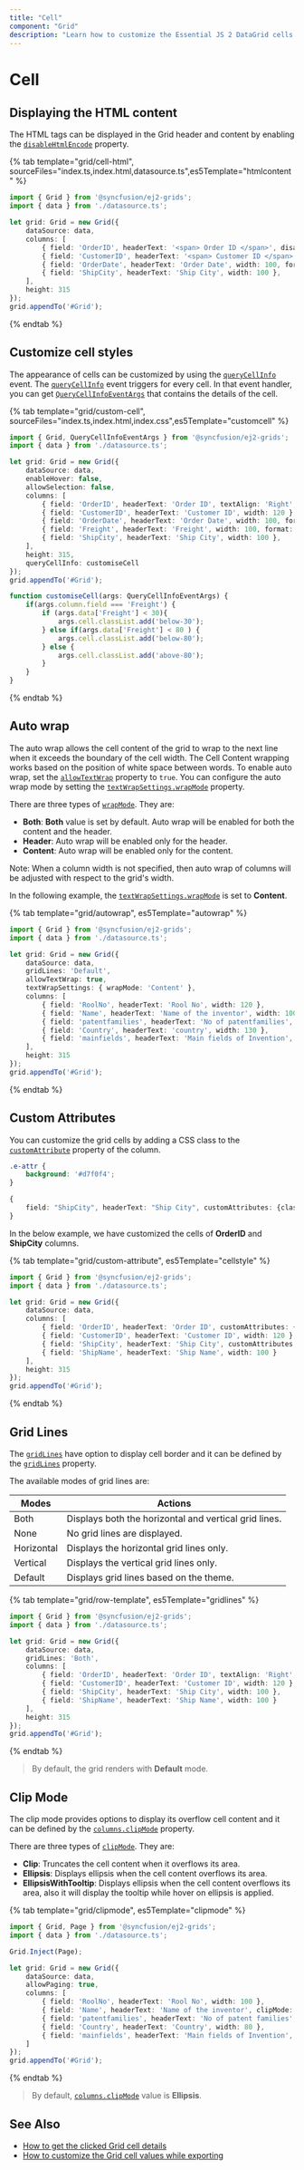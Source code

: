 ```yaml
---
title: "Cell"
component: "Grid"
description: "Learn how to customize the Essential JS 2 DataGrid cells with styling, text wrapping, adding custom attributes and tooltips."
---
```


# Cell

## Displaying the HTML content

The HTML tags can be displayed in the Grid header and content by enabling the [`disableHtmlEncode`](../api/grid/column/#disablehtmlencode) property.

{% tab template="grid/cell-html", sourceFiles="index.ts,index.html,datasource.ts",es5Template="htmlcontent" %}

```typescript
import { Grid } from '@syncfusion/ej2-grids';
import { data } from './datasource.ts';

let grid: Grid = new Grid({
    dataSource: data,
    columns: [
        { field: 'OrderID', headerText: '<span> Order ID </span>', disableHtmlEncode: true, textAlign: 'Right', width: 140 },
        { field: 'CustomerID', headerText: '<span> Customer ID </span>', disableHtmlEncode: false, width: 120 },
        { field: 'OrderDate', headerText: 'Order Date', width: 100, format: 'yMd' },
        { field: 'ShipCity', headerText: 'Ship City', width: 100 },
    ],
    height: 315
});
grid.appendTo('#Grid');

```

{% endtab %}

## Customize cell styles

The appearance of cells can be customized by using the [`queryCellInfo`](../api/grid/#querycellinfo) event.
The [`queryCellInfo`](../api/grid/#querycellinfo) event triggers for every cell. In that event handler, you can get
[`QueryCellInfoEventArgs`](../api/grid/queryCellInfoEventArgs) that contains the details of the cell.

{% tab template="grid/custom-cell", sourceFiles="index.ts,index.html,index.css",es5Template="customcell" %}

```typescript
import { Grid, QueryCellInfoEventArgs } from '@syncfusion/ej2-grids';
import { data } from './datasource.ts';

let grid: Grid = new Grid({
    dataSource: data,
    enableHover: false,
    allowSelection: false,
    columns: [
        { field: 'OrderID', headerText: 'Order ID', textAlign: 'Right', width: 100 },
        { field: 'CustomerID', headerText: 'Customer ID', width: 120 },
        { field: 'OrderDate', headerText: 'Order Date', width: 100, format: 'yMd'},
        { field: 'Freight', headerText: 'Freight', width: 100, format: 'C2'},
        { field: 'ShipCity', headerText: 'Ship City', width: 100 },
    ],
    height: 315,
    queryCellInfo: customiseCell
});
grid.appendTo('#Grid');

function customiseCell(args: QueryCellInfoEventArgs) {
    if(args.column.field === 'Freight') {
        if (args.data['Freight'] < 30){
            args.cell.classList.add('below-30');
        } else if(args.data['Freight'] < 80 ) {
            args.cell.classList.add('below-80');
        } else {
            args.cell.classList.add('above-80');
        }
    }
}

```

{% endtab %}

## Auto wrap

The auto wrap allows the cell content of the grid to wrap to the next line when it exceeds the boundary of the cell width. The Cell Content wrapping works based on the position of white space between words.
To enable auto wrap, set the [`allowTextWrap`](../api/grid/#allowtextwrap) property to `true`.
You can configure the auto wrap mode by setting the [`textWrapSettings.wrapMode`](../api/grid/textWrapSettings) property.

There are three types of [`wrapMode`](../api/grid/textWrapSettings/#wrapmode). They are:

* **Both**: **Both** value is set by default. Auto wrap will be enabled for both the content and the header.
* **Header**: Auto wrap will be enabled only for the header.
* **Content**: Auto wrap will be enabled only for the content.

Note: When a column width is not specified, then auto wrap of columns will be adjusted with respect to the grid's width.

In the following example, the [`textWrapSettings.wrapMode`](../api/grid/textWrapSettings/#wrapmode) is set to **Content**.

{% tab template="grid/autowrap", es5Template="autowrap" %}

```typescript
import { Grid } from '@syncfusion/ej2-grids';
import { data } from './datasource.ts';

let grid: Grid = new Grid({
    dataSource: data,
    gridLines: 'Default',
    allowTextWrap: true,
    textWrapSettings: { wrapMode: 'Content' },
    columns: [
        { field: 'RoolNo', headerText: 'Rool No', width: 120 },
        { field: 'Name', headerText: 'Name of the inventor', width: 100 },
        { field: 'patentfamilies', headerText: 'No of patentfamilies', width: 100 },
        { field: 'Country', headerText: 'country', width: 130 },
        { field: 'mainfields', headerText: 'Main fields of Invention', width: 150 },
    ],
    height: 315
});
grid.appendTo('#Grid');

```

{% endtab %}

## Custom Attributes

You can customize the grid cells by adding a CSS class to the [`customAttribute`](../api/grid/column#customattributes) property of the column.

```CSS
.e-attr {
    background: '#d7f0f4';
}
```

```typescript
{
    field: "ShipCity", headerText: "Ship City", customAttributes: {class: "e-attr"}, width: "120"
}
```

In the below example, we have customized the cells of **OrderID** and **ShipCity** columns.

{% tab template="grid/custom-attribute", es5Template="cellstyle" %}

```typescript
import { Grid } from '@syncfusion/ej2-grids';
import { data } from './datasource.ts';

let grid: Grid = new Grid({
    dataSource: data,
    columns: [
        { field: 'OrderID', headerText: 'Order ID', customAttributes: {class: "e-attr"}, textAlign: 'Right', width: 100 },
        { field: 'CustomerID', headerText: 'Customer ID', width: 120 },
        { field: 'ShipCity', headerText: 'Ship City', customAttributes: {class: "e-attr"}, width: 100 },
        { field: 'ShipName', headerText: 'Ship Name', width: 100 }
    ],
    height: 315
});
grid.appendTo('#Grid');

```

{% endtab %}

## Grid Lines

The [`gridLines`](../api/grid/#gridlines) have option to display cell border and it can be defined by the
[`gridLines`](../api/grid/#gridlines) property.

The available modes of grid lines are:

| Modes | Actions |
|-------|---------|
| Both | Displays both the horizontal and vertical grid lines.|
| None | No grid lines are displayed.|
| Horizontal | Displays the horizontal grid lines only.|
| Vertical | Displays the vertical grid lines only.|
| Default | Displays grid lines based on the theme.|

{% tab template="grid/row-template", es5Template="gridlines" %}

```typescript
import { Grid } from '@syncfusion/ej2-grids';
import { data } from './datasource.ts';

let grid: Grid = new Grid({
    dataSource: data,
    gridLines: 'Both',
    columns: [
        { field: 'OrderID', headerText: 'Order ID', textAlign: 'Right', width: 100 },
        { field: 'CustomerID', headerText: 'Customer ID', width: 120 },
        { field: 'ShipCity', headerText: 'Ship City', width: 100 },
        { field: 'ShipName', headerText: 'Ship Name', width: 100 }
    ],
    height: 315
});
grid.appendTo('#Grid');

```

{% endtab %}

>By default, the grid renders with **Default** mode.

## Clip Mode

The clip mode provides options to display its overflow cell content and it can be defined by the [`columns.clipMode`](../api/grid/column/#clipmode) property.

There are three types of [`clipMode`](../api/grid/column/#clipmode). They are:

* **Clip**: Truncates the cell content when it overflows its area.
* **Ellipsis**: Displays ellipsis when the cell content overflows its area.
* **EllipsisWithTooltip**: Displays ellipsis when the cell content overflows its area, also it will display the tooltip while hover on ellipsis is applied.

{% tab template="grid/clipmode", es5Template="clipmode" %}

```typescript
import { Grid, Page } from '@syncfusion/ej2-grids';
import { data } from './datasource.ts';

Grid.Inject(Page);

let grid: Grid = new Grid({
    dataSource: data,
    allowPaging: true,
    columns: [
        { field: 'RoolNo', headerText: 'Rool No', width: 100 },
        { field: 'Name', headerText: 'Name of the inventor', clipMode: 'Clip', width: 100 },
        { field: 'patentfamilies', headerText: 'No of patent families', clipMode: 'Ellipsis', width: 100 },
        { field: 'Country', headerText: 'Country', width: 80 },
        { field: 'mainfields', headerText: 'Main fields of Invention', clipMode: 'EllipsisWithTooltip', width: 100 },
    ]
});
grid.appendTo('#Grid');

```

{% endtab %}

>By default, [`columns.clipMode`](../api/grid/column/#clipmode) value is **Ellipsis**.

## See Also

* [How to get the clicked Grid cell details](https://www.syncfusion.com/kb/11537/how-to-get-the-clicked-grid-cell-details)
* [How to customize the Grid cell values while exporting](https://www.syncfusion.com/kb/11324/how-to-customize-the-grid-cell-values-while-exporting)